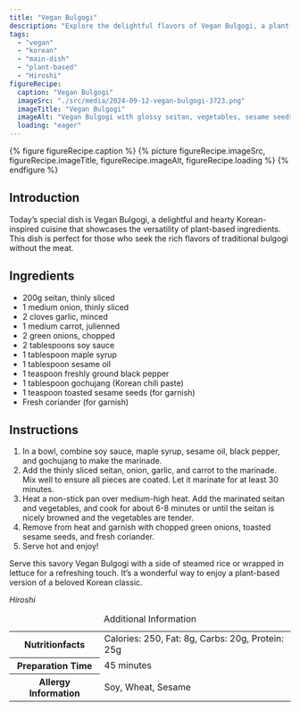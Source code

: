 ```yaml
---
title: "Vegan Bulgogi"
description: "Explore the delightful flavors of Vegan Bulgogi, a plant-based take on the traditional Korean dish using seitan and authentic spices. Perfect for vegans and meat-lovers alike."
tags:
  - "vegan"
  - "korean"
  - "main-dish"
  - "plant-based"
  - "Hiroshi"
figureRecipe: 
  caption: "Vegan Bulgogi"
  imageSrc: "./src/media/2024-09-12-vegan-bulgogi-3723.png"
  imageTitle: "Vegan Bulgogi"
  imageAlt: "Vegan Bulgogi with glossy seitan, vegetables, sesame seeds, coriander, steamed rice, and lettuce on a minimalist table with chopsticks."
  loading: "eager"
---
```


{% figure figureRecipe.caption %}
{% picture figureRecipe.imageSrc, figureRecipe.imageTitle, figureRecipe.imageAlt, figureRecipe.loading %}
{% endfigure %}

## Introduction

Today’s special dish is Vegan Bulgogi, a delightful and hearty Korean-inspired cuisine that showcases the versatility of plant-based ingredients. This dish is perfect for those who seek the rich flavors of traditional bulgogi without the meat.

## Ingredients

- 200g seitan, thinly sliced
- 1 medium onion, thinly sliced
- 2 cloves garlic, minced
- 1 medium carrot, julienned
- 2 green onions, chopped
- 2 tablespoons soy sauce
- 1 tablespoon maple syrup
- 1 tablespoon sesame oil
- 1 teaspoon freshly ground black pepper
- 1 tablespoon gochujang (Korean chili paste)
- 1 teaspoon toasted sesame seeds (for garnish)
- Fresh coriander (for garnish)

## Instructions

1. In a bowl, combine soy sauce, maple syrup, sesame oil, black pepper, and gochujang to make the marinade.
2. Add the thinly sliced seitan, onion, garlic, and carrot to the marinade. Mix well to ensure all pieces are coated. Let it marinate for at least 30 minutes.
3. Heat a non-stick pan over medium-high heat. Add the marinated seitan and vegetables, and cook for about 6-8 minutes or until the seitan is nicely browned and the vegetables are tender.
4. Remove from heat and garnish with chopped green onions, toasted sesame seeds, and fresh coriander.
5. Serve hot and enjoy!

Serve this savory Vegan Bulgogi with a side of steamed rice or wrapped in lettuce for a refreshing touch. It’s a wonderful way to enjoy a plant-based version of a beloved Korean classic.

*Hiroshi*

<table><caption class='sr-only'>Additional Information</caption><tr><th>Nutritionfacts</th><td>Calories: 250, Fat: 8g, Carbs: 20g, Protein: 25g&nbsp;</td></tr><tr><th>Preparation Time</th><td>45 minutes&nbsp;</td></tr><tr><th>Allergy Information</th><td>Soy, Wheat, Sesame&nbsp;</td></tr></table>

